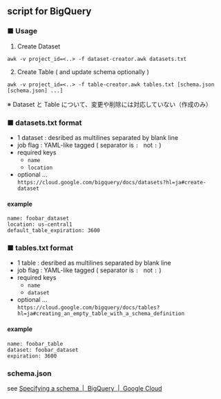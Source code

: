 ## script for BigQuery

### ■ Usage

 1. Create Dataset
```
awk -v project_id=<..> -f dataset-creator.awk datasets.txt
```

 2. Create Table ( and update schema optionally )
```
awk -v project_id=<..> -f table-creator.awk tables.txt [schema.json [schema.json] ...]
```

※ Dataset と Table について、変更や削除には対応していない（作成のみ）

### ■ datasets.txt format

 * 1 dataset : desribed as multilines separated by blank line
 * job flag : YAML-like tagged ( separator is `: ` not `:` )
 * required keys
    * `name`
    * `location`
 * optional ...  
    `https://cloud.google.com/bigquery/docs/datasets?hl=ja#create-dataset`

#### example

```
name: foobar_dataset
location: us-central1
default_table_expiration: 3600
```


### ■ tables.txt format

 * 1 table : desribed as multilines separated by blank line
 * job flag : YAML-like tagged ( separator is `: ` not `:` )
 * required keys
    * `name`
    * `dataset`
 * optional ...  
    `https://cloud.google.com/bigquery/docs/tables?hl=ja#creating_an_empty_table_with_a_schema_definition`

#### example

```
name: foobar_table
dataset: foobar_dataset
expiration: 3600
```

### schema.json

see [Specifying a schema  \|  BigQuery  \|  Google Cloud](https://cloud.google.com/bigquery/docs/schemas)
